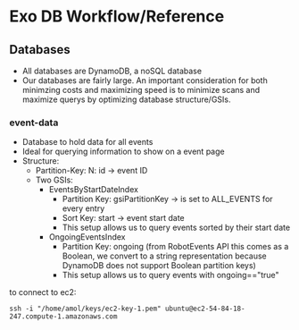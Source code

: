 # Exo DB Workflow/Reference

## Databases

- All databases are DynamoDB, a noSQL database
- Our databases are fairly large. An important consideration for both minimzing costs and maximizing speed is to minimize scans and maximize querys by optimizing database structure/GSIs.

### event-data

- Database to hold data for all events
- Ideal for querying information to show on a event page
- Structure:
  - Partition-Key: N: id -> event ID
  - Two GSIs:
    - EventsByStartDateIndex
      - Partition Key: gsiPartitionKey -> is set to ALL_EVENTS for every entry
      - Sort Key: start -> event start date
      - This setup allows us to query events sorted by their start date
    - OngoingEventsIndex
      - Partition Key: ongoing (from RobotEvents API this comes as a Boolean, we convert to a string representation because DynamoDB does not support Boolean partition keys)
      - This setup allows us to query events with ongoing=="true"

to connect to ec2:

`ssh -i "/home/amol/keys/ec2-key-1.pem" ubuntu@ec2-54-84-18-247.compute-1.amazonaws.com`
